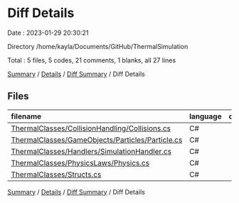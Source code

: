 # Diff Details

Date : 2023-01-29 20:30:21

Directory /home/kayla/Documents/GitHub/ThermalSimulation

Total : 5 files,  5 codes, 21 comments, 1 blanks, all 27 lines

[Summary](results.md) / [Details](details.md) / [Diff Summary](diff.md) / Diff Details

## Files
| filename | language | code | comment | blank | total |
| :--- | :--- | ---: | ---: | ---: | ---: |
| [ThermalClasses/CollisionHandling/Collisions.cs](/ThermalClasses/CollisionHandling/Collisions.cs) | C# | -18 | 6 | -2 | -14 |
| [ThermalClasses/GameObjects/Particles/Particle.cs](/ThermalClasses/GameObjects/Particles/Particle.cs) | C# | -1 | 0 | 0 | -1 |
| [ThermalClasses/Handlers/SimulationHandler.cs](/ThermalClasses/Handlers/SimulationHandler.cs) | C# | 0 | 15 | 0 | 15 |
| [ThermalClasses/PhysicsLaws/Physics.cs](/ThermalClasses/PhysicsLaws/Physics.cs) | C# | -36 | -6 | -3 | -45 |
| [ThermalClasses/Structs.cs](/ThermalClasses/Structs.cs) | C# | 60 | 6 | 6 | 72 |

[Summary](results.md) / [Details](details.md) / [Diff Summary](diff.md) / Diff Details